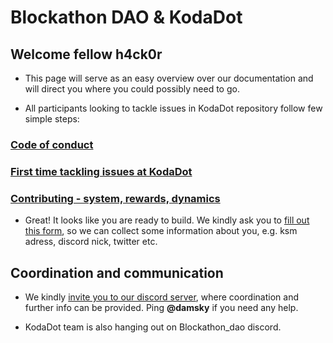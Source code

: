 # Blockathon DAO & KodaDot 

## Welcome fellow h4ck0r

- This page will serve as an easy overview over our documentation and will direct you where you could possibly need to go.

- All participants looking to tackle issues in KodaDot repository follow few simple steps:

### [Code of conduct](https://github.com/kodadot/nft-gallery/blob/main/CODE_OF_CONDUCT.md)

### [First time tackling issues at KodaDot](https://github.com/kodadot/nft-gallery/blob/main/FIRST_TIME.md)

### [Contributing - system, rewards, dynamics](https://github.com/kodadot/nft-gallery/blob/main/CONTRIBUTING.md)

- Great! It looks like you are ready to build. We kindly ask you to [fill out this form](https://form.kodadot.xyz/blockathon), so we can collect some information about you, e.g. ksm adress, discord nick, twitter etc.

## Coordination and communication

- We kindly [invite you to our discord server](https://discord.gg/nq7jAWW87c), where coordination and further info can be provided. Ping **@damsky** if you need any help. 

- KodaDot team is also hanging out on Blockathon_dao discord.